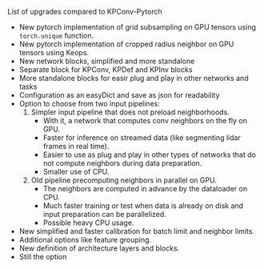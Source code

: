 
List of upgrades compared to KPConv-Pytorch

- New pytorch implementation of grid subsampling on GPU tensors using `torch.unique` function.
- New pytorch implementation of cropped radius neighbor on GPU tensors using Keops.
- New network blocks, simplified and more standalone
- Separate block for KPConv, KPDef and KPInv blocks
- More standalone blocks for easir plug and play in other networks and tasks
- Configuration as an easyDict and save as json for readability
- Option to choose from two input pipelines:
    1. Simpler input pipeline that does not preload neighborhoods.
        * With it, a network that computes conv neighbors on the fly on GPU.
        * Faster for inference on streamed data (like segmenting lidar frames in real time).
        * Easier to use as plug and play in other types of networks that do not compute neighbors during data preparation.
        * Smaller use of CPU.
    2. Old pipeline precomputing neighbors in parallel on GPU.
        * The neighbors are computed in advance by the dataloader on CPU.
        * Much faster training or test when data is already on disk and input preparation can be parallelized.
        * Possible heavy CPU usage.
- New simplified and faster calibration for batch limit and neighbor limits.
- Additional options like feature grouping.
- New definition of architecture layers and blocks.
- Still the option
